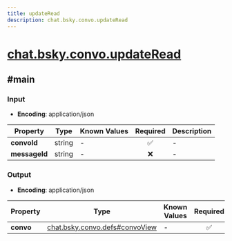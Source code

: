 ```yaml
---
title: updateRead
description: chat.bsky.convo.updateRead
---
```


# [chat.bsky.convo.updateRead](https://github.com/myConsciousness/atproto.dart/blob/main/lexicons/chat/bsky/convo/updateRead.json)

## #main

### Input

- **Encoding**: application/json

| Property | Type | Known Values | Required | Description |
| --- | --- | --- | :---: | --- |
| **convoId** | string | - | ✅ | - |
| **messageId** | string | - | ❌ | - |

### Output

- **Encoding**: application/json

| Property | Type | Known Values | Required | Description |
| --- | --- | --- | :---: | --- |
| **convo** | [chat.bsky.convo.defs#convoView](../../../../lexicons/chat/bsky/convo/defs.md#convoview) | - | ✅ | - |
